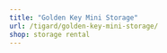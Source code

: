 ```yaml
---
title: "Golden Key Mini Storage"
url: /tigard/golden-key-mini-storage/
shop: storage rental
---
```

